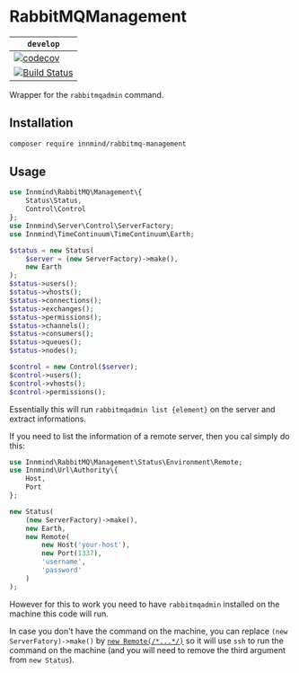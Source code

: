 # RabbitMQManagement

| `develop` |
|-----------|
| [![codecov](https://codecov.io/gh/Innmind/RabbitMQManagement/branch/develop/graph/badge.svg)](https://codecov.io/gh/Innmind/RabbitMQManagement) |
| [![Build Status](https://github.com/Innmind/RabbitMQManagement/workflows/CI/badge.svg)](https://github.com/Innmind/RabbitMQManagement/actions?query=workflow%3ACI) |

Wrapper for the `rabbitmqadmin` command.

## Installation

```sh
composer require innmind/rabbitmq-management
```

## Usage

```php
use Innmind\RabbitMQ\Management\{
    Status\Status,
    Control\Control
};
use Innmind\Server\Control\ServerFactory;
use Innmind\TimeContinuum\TimeContinuum\Earth;

$status = new Status(
    $server = (new ServerFactory)->make(),
    new Earth
);
$status->users();
$status->vhosts();
$status->connections();
$status->exchanges();
$status->permissions();
$status->channels();
$status->consumers();
$status->queues();
$status->nodes();

$control = new Control($server);
$control->users();
$control->vhosts();
$control->permissions();
```

Essentially this will run `rabbitmqadmin list {element}` on the server and extract informations.

If you need to list the information of a remote server, then you cal simply do this:

```php
use Innmind\RabbitMQ\Management\Status\Environment\Remote;
use Innmind\Url\Authority\{
    Host,
    Port
};

new Status(
    (new ServerFactory)->make(),
    new Earth,
    new Remote(
        new Host('your-host'),
        new Port(1337),
        'username',
        'password'
    )
);
```

However for this to work you need to have `rabbitmqadmin` installed on the machine this code will run.

In case you don't have the command on the machine, you can replace `(new ServerFatory)->make()` by [`new Remote(/*...*/)`](https://github.com/Innmind/ServerControl/blob/develop/src/Servers/Remote.php) so it will use `ssh` to run the command on the machine (and you will need to remove the third argument from `new Status`).
